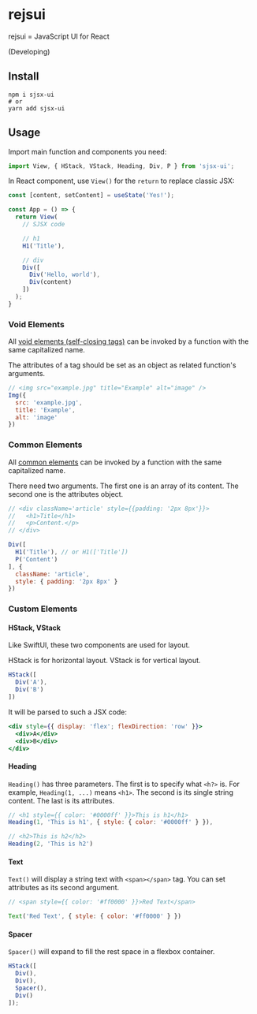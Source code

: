 # rejsui

rejsui = JavaScript UI for React

(Developing)

## Install

```shell
npm i sjsx-ui
# or
yarn add sjsx-ui
```

## Usage

Import main function and components you need:

```jsx
import View, { HStack, VStack, Heading, Div, P } from 'sjsx-ui';
```

In React component, use `View()` for the `return` to replace classic JSX:

```jsx
const [content, setContent] = useState('Yes!');

const App = () => {
  return View(
    // SJSX code

    // h1
    H1('Title'),

    // div
    Div([
      Div('Hello, world'),
      Div(content)
    ])
  );
}

```

### Void Elements

All [void elements (self-closing tags)](https://www.w3.org/TR/2011/WD-html-markup-20110113/syntax.html#syntax-elements) can be invoked by a function with the same capitalized name.

The attributes of a tag should be set as an object as related function's arguments.

```jsx
// <img src="example.jpg" title="Example" alt="image" />
Img({
  src: 'example.jpg',
  title: 'Example',
  alt: 'image'
})
```

### Common Elements

All [common elements](https://www.w3.org/TR/2011/WD-html-markup-20110113/elements.html) can be invoked by a function with the same capitalized name.

There need two arguments. The first one is an array of its content. The second one is the attributes object.

```jsx
// <div className='article' style={{padding: '2px 8px'}}>
//   <h1>Title</h1>
//   <p>Content.</p>
// </div>

Div([
  H1('Title'), // or H1(['Title'])
  P('Content')
], {
  className: 'article',
  style: { padding: '2px 8px' }
})
```

### Custom Elements

#### HStack, VStack

Like SwiftUI, these two components are used for layout.

HStack is for horizontal layout. VStack is for vertical layout.

```jsx
HStack([
  Div('A'),
  Div('B')
])
```

It will be parsed to such a JSX code:

```jsx
<div style={{ display: 'flex'; flexDirection: 'row' }}>
  <div>A</div>
  <div>B</div>
</div>
```

#### Heading

`Heading()` has three parameters. The first is to specify what `<h?>` is. For example, `Heading(1, ...)` means `<h1>`. The second is its single string content. The last is its attributes.

```jsx
// <h1 style={{ color: '#0000ff' }}>This is h1</h1>
Heading(1, 'This is h1', { style: { color: '#0000ff' } }),

// <h2>This is h2</h2>
Heading(2, 'This is h2')
```

#### Text

`Text()` will display a string text with `<span></span>` tag. You can set attributes as its second argument.

```jsx
// <span style={{ color: '#ff0000' }}>Red Text</span>

Text('Red Text', { style: { color: '#ff0000' } })
```

#### Spacer

`Spacer()` will expand to fill the rest space in a flexbox container.

```jsx
HStack([
  Div(),
  Div(),
  Spacer(),
  Div()
]);
```
